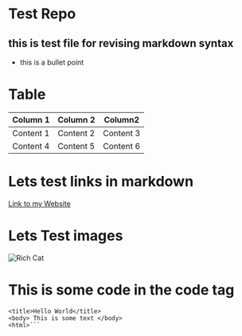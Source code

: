 # Test Repo
## this is test file for revising markdown syntax

* this is a bullet point

# Table

| Column 1 | Column 2 | Column2 |
| -------- |--------- |-------- |
| Content 1| Content 2 | Content 3 |
| Content 4| Content 5 | Content 6 |

# Lets test links in markdown

[Link to my Website](https://akshayshipurkar.com)

# Lets Test images
![Rich Cat](http://i.imgur.com/4AiXzf8.jpg) 

# This is some code in the code tag

```<html>
<title>Hello World</title>
<body> This is some text </body>
<html>```
